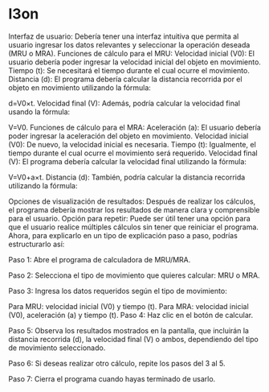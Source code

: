 # l3on
Interfaz de usuario: Debería tener una interfaz intuitiva que permita al usuario ingresar los datos relevantes y seleccionar la operación deseada (MRU o MRA).
Funciones de cálculo para el MRU:
Velocidad inicial (V0): El usuario debería poder ingresar la velocidad inicial del objeto en movimiento.
Tiempo (t): Se necesitará el tiempo durante el cual ocurre el movimiento.
Distancia (d): El programa debería calcular la distancia recorrida por el objeto en movimiento utilizando la fórmula: 

d=V0×t.
Velocidad final (V): Además, podría calcular la velocidad final usando la fórmula: 

V=V0.
Funciones de cálculo para el MRA:
Aceleración (a): El usuario debería poder ingresar la aceleración del objeto en movimiento.
Velocidad inicial (V0): De nuevo, la velocidad inicial es necesaria.
Tiempo (t): Igualmente, el tiempo durante el cual ocurre el movimiento será requerido.
Velocidad final (V): El programa debería calcular la velocidad final utilizando la fórmula: 

V=V0+a×t.
Distancia (d): También, podría calcular la distancia recorrida utilizando la fórmula: 

Opciones de visualización de resultados: Después de realizar los cálculos, el programa debería mostrar los resultados de manera clara y comprensible para el usuario.
Opción para repetir: Puede ser útil tener una opción para que el usuario realice múltiples cálculos sin tener que reiniciar el programa.
Ahora, para explicarlo en un tipo de explicación paso a paso, podrías estructurarlo así:

Paso 1: Abre el programa de calculadora de MRU/MRA.

Paso 2: Selecciona el tipo de movimiento que quieres calcular: MRU o MRA.

Paso 3: Ingresa los datos requeridos según el tipo de movimiento:

Para MRU: velocidad inicial (V0) y tiempo (t).
Para MRA: velocidad inicial (V0), aceleración (a) y tiempo (t).
Paso 4: Haz clic en el botón de calcular.

Paso 5: Observa los resultados mostrados en la pantalla, que incluirán la distancia recorrida (d), la velocidad final (V) o ambos, dependiendo del tipo de movimiento seleccionado.

Paso 6: Si deseas realizar otro cálculo, repite los pasos del 3 al 5.

Paso 7: Cierra el programa cuando hayas terminado de usarlo.